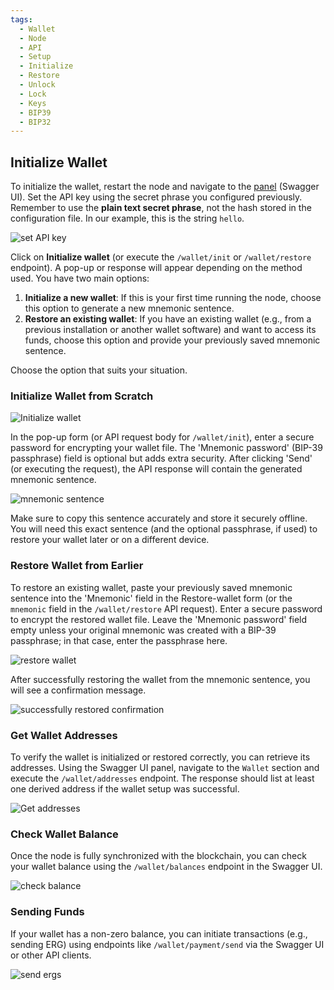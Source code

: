 ```yaml
---
tags:
  - Wallet
  - Node
  - API
  - Setup
  - Initialize
  - Restore
  - Unlock
  - Lock
  - Keys
  - BIP39
  - BIP32
---
```


## Initialize Wallet

To initialize the wallet, restart the node and navigate to the [panel](http://127.0.0.1:9053/panel) (Swagger UI). Set the API key using the secret phrase you configured previously. Remember to use the **plain text secret phrase**, not the hash stored in the configuration file. In our example, this is the string `hello`.

![set API key](https://user-images.githubusercontent.com/23208922/69916579-b7ca1680-1482-11ea-880e-251c8139a613.png)

Click on **Initialize wallet** (or execute the `/wallet/init` or `/wallet/restore` endpoint). A pop-up or response will appear depending on the method used. You have two main options:

1. **Initialize a new wallet**: If this is your first time running the node, choose this option to generate a new mnemonic sentence.
2. **Restore an existing wallet**: If you have an existing wallet (e.g., from a previous installation or another wallet software) and want to access its funds, choose this option and provide your previously saved mnemonic sentence.

Choose the option that suits your situation.

### Initialize Wallet from Scratch

![Initialize wallet](https://user-images.githubusercontent.com/23208922/69916584-d4fee500-1482-11ea-838c-e8aba9f41c76.png)

In the pop-up form (or API request body for `/wallet/init`), enter a secure password for encrypting your wallet file. The 'Mnemonic password' (BIP-39 passphrase) field is optional but adds extra security. After clicking 'Send' (or executing the request), the API response will contain the generated mnemonic sentence.

![mnemonic sentence](https://user-images.githubusercontent.com/23208922/69916693-2360b380-1484-11ea-9366-1bf9eb0f8b30.png)

Make sure to copy this sentence accurately and store it securely offline. You will need this exact sentence (and the optional passphrase, if used) to restore your wallet later or on a different device.

### Restore Wallet from Earlier

To restore an existing wallet, paste your previously saved mnemonic sentence into the 'Mnemonic' field in the Restore-wallet form (or the `mnemonic` field in the `/wallet/restore` API request). Enter a secure password to encrypt the restored wallet file. Leave the 'Mnemonic password' field empty unless your original mnemonic was created with a BIP-39 passphrase; in that case, enter the passphrase here.

![restore wallet](https://user-images.githubusercontent.com/23208922/71127599-66a37c00-2211-11ea-9b9e-9a69ac80c306.png)

After successfully restoring the wallet from the mnemonic sentence, you will see a confirmation message.

![successfully restored confirmation](https://user-images.githubusercontent.com/23208922/71127600-673c1280-2211-11ea-95eb-7c775c59180d.png)

### Get Wallet Addresses

To verify the wallet is initialized or restored correctly, you can retrieve its addresses. Using the Swagger UI panel, navigate to the `Wallet` section and execute the `/wallet/addresses` endpoint. The response should list at least one derived address if the wallet setup was successful.

![Get addresses](https://user-images.githubusercontent.com/23208922/69978955-5b82f780-1553-11ea-85b6-413c63a46334.png)

### Check Wallet Balance

Once the node is fully synchronized with the blockchain, you can check your wallet balance using the `/wallet/balances` endpoint in the Swagger UI.

![check balance](https://user-images.githubusercontent.com/23208922/71127598-66a37c00-2211-11ea-9d53-f6d7738d1726.png)

### Sending Funds

If your wallet has a non-zero balance, you can initiate transactions (e.g., sending ERG) using endpoints like `/wallet/payment/send` via the Swagger UI or other API clients.

![send ergs](https://user-images.githubusercontent.com/23208922/71129066-a28c1080-2214-11ea-9806-7d768059980a.png)
